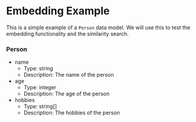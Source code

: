 # Embedding Example

This is a simple example of a `Person` data model. We will use this to test the embedding functionality and the similarity search.

### Person


- name
    - Type: string
    - Description: The name of the person
- age
    - Type: integer
    - Description: The age of the person
- hobbies
    - Type: string[]
    - Description: The hobbies of the person

